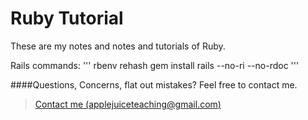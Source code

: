 Ruby Tutorial
================

These are my notes and notes and tutorials of Ruby.






Rails commands:
'''
rbenv rehash
gem install rails --no-ri --no-rdoc
'''


####Questions, Concerns, flat out mistakes?  Feel free to contact me.

> [Contact me (applejuiceteaching@gmail.com)](mailto:applejuiceteaching@gmail.com)